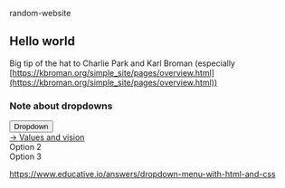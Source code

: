 random-website

## Hello world

Big tip of the hat to Charlie Park and Karl Broman (especially [https://kbroman.org/simple_site/pages/overview.html](https://kbroman.org/simple_site/pages/overview.html))

### Note about dropdowns
<span class="dropdown">
  <button class="dropbtn">Dropdown</button>
  <div class="dropdown-content">
    <div><a class="Values and vision" href="/random-website/values.html">→ Values and vision</a></div>
    <div>Option 2</div>
    <div>Option 3</div>
  </div>
</span>

https://www.educative.io/answers/dropdown-menu-with-html-and-css

